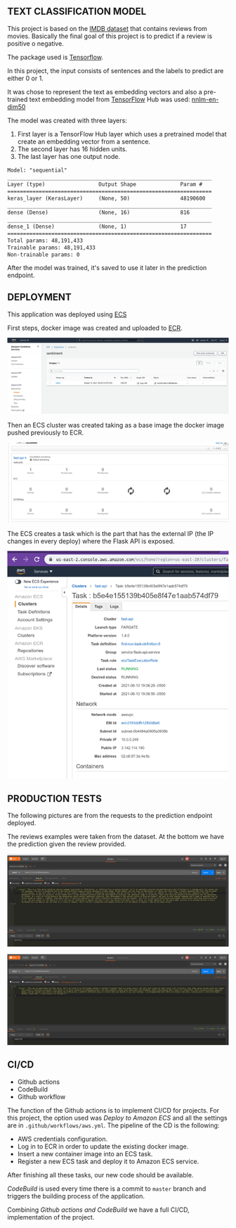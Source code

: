 ## TEXT CLASSIFICATION MODEL

This project is based on the [IMDB dataset](https://www.tensorflow.org/api_docs/python/tf/keras/datasets/imdb) that contains reviews from movies. Basically the final goal of this project is to predict if a review is positive o negative.

The package used is [Tensorflow](https://www.tensorflow.org/).

In this project, the input consists of sentences and the labels to predict are either 0 or 1.

It was chose to represent the text as embedding vectors and also a pre-trained text embedding model from [TensorFlow](https://tfhub.dev/) Hub was used: [nnlm-en-dim50](https://tfhub.dev/google/nnlm-en-dim50/2)

The model was created with three layers:
1. First layer is a TensorFlow Hub layer which uses a pretrained model that create an embedding vector from a sentence.
2. The second layer has 16 hidden units.
3. The last layer has one output node.

```
Model: "sequential"
_________________________________________________________________
Layer (type)                 Output Shape              Param #   
=================================================================
keras_layer (KerasLayer)     (None, 50)                48190600  
_________________________________________________________________
dense (Dense)                (None, 16)                816       
_________________________________________________________________
dense_1 (Dense)              (None, 1)                 17        
=================================================================
Total params: 48,191,433
Trainable params: 48,191,433
Non-trainable params: 0
```

After the model was trained, it's saved to use it later in the prediction endpoint.

## DEPLOYMENT

This application was deployed using [ECS](https://aws.amazon.com/ecs/?whats-new-cards.sort-by=item.additionalFields.postDateTime&whats-new-cards.sort-order=desc&ecs-blogs.sort-by=item.additionalFields.createdDate&ecs-blogs.sort-order=desc)

First steps, docker image was created and uploaded to [ECR](https://aws.amazon.com/ecr/).

![ECR sentiment](images/sentimentECR.png?raw=true "ECR Sentiment")


Then an ECS cluster was created taking as a base image the docker image pushed previously to ECR.

![ECS Cluster](images/cluster.png?raw=true "ECS Cluster")


The ECS creates a task which is the part that has the external IP (the IP changes in every deploy) where the Flask API is exposed.

![ECS task](images/task.png "ECS task")

## PRODUCTION TESTS

The following pictures are from the requests to the prediction endpoint deployed.

The reviews examples were taken from the dataset. At the bottom we have the prediction given the review provided.

![Positive Review](images/response-positive.png?raw=true "Positive Review Prediction")

![Negative Review](images/response-negative.png?raw=true "Negative Review Prediction")

## CI/CD

- Github actions
- CodeBuild
- Github workflow

The function of the Github actions is to implement CI/CD for projects. For this project, the option used was *Deploy to Amazon ECS* and all the settings are in `.github/workflows/aws.yml`. The pipeline of the CD is the following:

* AWS credentials configuration.
* Log in to ECR in order to update the existing docker image.
* Insert a new container image into an ECS task.
* Register a new ECS task and deploy it to Amazon ECS service.


After finishing all these tasks, our new code should be available.


*CodeBuild* is used every time there is a commit to `master` branch and triggers the building process of the application.


Combining *Github actions and CodeBuild* we have a full CI/CD, implementation of the project.

